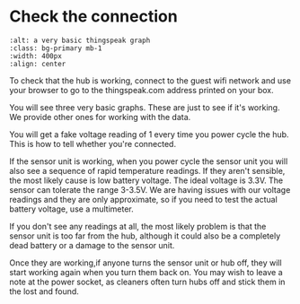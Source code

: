 # Check the connection


```{image} thingspeak-graph.png
:alt: a very basic thingspeak graph
:class: bg-primary mb-1
:width: 400px
:align: center
```

To check that the hub is working, connect to the guest wifi network and use your browser to go to the thingspeak.com address printed on your box.  

You will see three very basic graphs.  These are just to see if it's working.  We provide other ones for working with the data.  

You will get a fake voltage reading of 1 every time you power cycle the hub.  This is how to tell whether you're connected.  

If the sensor unit is working, when you power cycle the sensor unit you will also see a sequence of rapid temperature readings.  If they aren't sensible, the most likely cause is low battery voltage.  The ideal voltage is 3.3V.  The sensor can tolerate the range 3-3.5V.  We are having issues with our voltage readings and they are only approximate, so if you need to test the actual battery voltage, use a multimeter.

If you don't see any readings at all, the most likely problem is that the sensor unit is too far from the hub, although it could also be a completely dead battery or a damage to the sensor unit.

Once they are working,if anyone turns the sensor unit or hub off, they will start working again when you turn them back on.  You may wish to leave a note at the power socket, as cleaners often turn hubs off and stick them in the lost and found.

